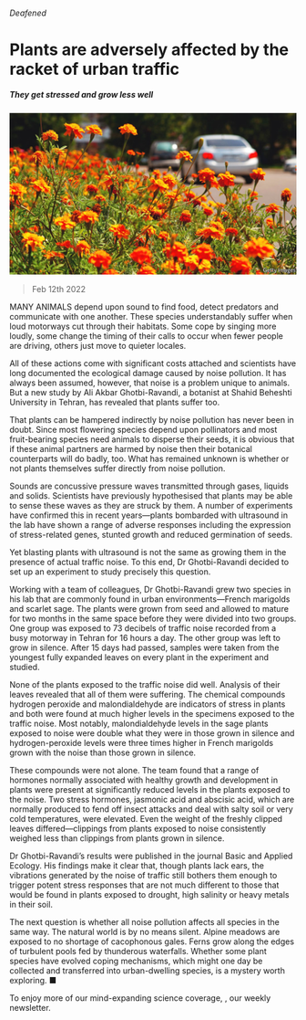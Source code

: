 ###### Deafened

# Plants are adversely affected by the racket of urban traffic 

##### They get stressed and grow less well 

![image](images/20220212_stp006.jpg) 

> Feb 12th 2022 

MANY ANIMALS depend upon sound to find food, detect predators and communicate with one another. These species understandably suffer when loud motorways cut through their habitats. Some cope by singing more loudly, some change the timing of their calls to occur when fewer people are driving, others just move to quieter locales.

All of these actions come with significant costs attached and scientists have long documented the ecological damage caused by noise pollution. It has always been assumed, however, that noise is a problem unique to animals. But a new study by Ali Akbar Ghotbi-Ravandi, a botanist at Shahid Beheshti University in Tehran, has revealed that plants suffer too.


That plants can be hampered indirectly by noise pollution has never been in doubt. Since most flowering species depend upon pollinators and most fruit-bearing species need animals to disperse their seeds, it is obvious that if these animal partners are harmed by noise then their botanical counterparts will do badly, too. What has remained unknown is whether or not plants themselves suffer directly from noise pollution.

Sounds are concussive pressure waves transmitted through gases, liquids and solids. Scientists have previously hypothesised that plants may be able to sense these waves as they are struck by them. A number of experiments have confirmed this in recent years—plants bombarded with ultrasound in the lab have shown a range of adverse responses including the expression of stress-related genes, stunted growth and reduced germination of seeds.

Yet blasting plants with ultrasound is not the same as growing them in the presence of actual traffic noise. To this end, Dr Ghotbi-Ravandi decided to set up an experiment to study precisely this question.

Working with a team of colleagues, Dr Ghotbi-Ravandi grew two species in his lab that are commonly found in urban environments—French marigolds and scarlet sage. The plants were grown from seed and allowed to mature for two months in the same space before they were divided into two groups. One group was exposed to 73 decibels of traffic noise recorded from a busy motorway in Tehran for 16 hours a day. The other group was left to grow in silence. After 15 days had passed, samples were taken from the youngest fully expanded leaves on every plant in the experiment and studied.

None of the plants exposed to the traffic noise did well. Analysis of their leaves revealed that all of them were suffering. The chemical compounds hydrogen peroxide and malondialdehyde are indicators of stress in plants and both were found at much higher levels in the specimens exposed to the traffic noise. Most notably, malondialdehyde levels in the sage plants exposed to noise were double what they were in those grown in silence and hydrogen-peroxide levels were three times higher in French marigolds grown with the noise than those grown in silence.

These compounds were not alone. The team found that a range of hormones normally associated with healthy growth and development in plants were present at significantly reduced levels in the plants exposed to the noise. Two stress hormones, jasmonic acid and abscisic acid, which are normally produced to fend off insect attacks and deal with salty soil or very cold temperatures, were elevated. Even the weight of the freshly clipped leaves differed—clippings from plants exposed to noise consistently weighed less than clippings from plants grown in silence.

Dr Ghotbi-Ravandi’s results were published in the journal Basic and Applied Ecology. His findings make it clear that, though plants lack ears, the vibrations generated by the noise of traffic still bothers them enough to trigger potent stress responses that are not much different to those that would be found in plants exposed to drought, high salinity or heavy metals in their soil.

The next question is whether all noise pollution affects all species in the same way. The natural world is by no means silent. Alpine meadows are exposed to no shortage of cacophonous gales. Ferns grow along the edges of turbulent pools fed by thunderous waterfalls. Whether some plant species have evolved coping mechanisms, which might one day be collected and transferred into urban-dwelling species, is a mystery worth exploring. ■

To enjoy more of our mind-expanding science coverage, , our weekly newsletter.

